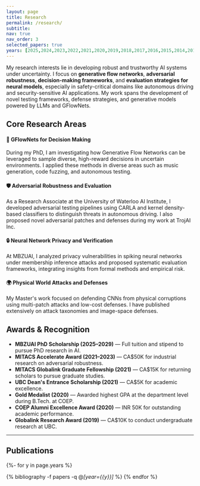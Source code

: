 ```yaml
---
layout: page
title: Research
permalink: /research/
subtitle: 
nav: true
nav_order: 3
selected_papers: true
years: [2025,2024,2023,2022,2021,2020,2019,2018,2017,2016,2015,2014,2012]
---
```



My research interests lie in developing robust and trustworthy AI systems under uncertainty. I focus on **generative flow networks**, **adversarial robustness**, **decision-making frameworks**, and **evaluation strategies for neural models**, especially in safety-critical domains like autonomous driving and security-sensitive AI applications. My work spans the development of novel testing frameworks, defense strategies, and generative models powered by LLMs and GFlowNets.

## Core Research Areas

#### 🎯 GFlowNets for Decision Making
During my PhD, I am investigating how Generative Flow Networks can be leveraged to sample diverse, high-reward decisions in uncertain environments. I applied these methods in diverse areas such as music generation, code fuzzing, and autonomous testing.

#### 🛡️ Adversarial Robustness and Evaluation
As a Research Associate at the University of Waterloo AI Institute, I developed adversarial testing pipelines using CARLA and kernel density-based classifiers to distinguish threats in autonomous driving. I also proposed novel adversarial patches and defenses during my work at TrojAI Inc.

#### 🔒 Neural Network Privacy and Verification
At MBZUAI, I analyzed privacy vulnerabilities in spiking neural networks under membership inference attacks and proposed systematic evaluation frameworks, integrating insights from formal methods and empirical risk.

#### 🌍 Physical World Attacks and Defenses
My Master's work focused on defending CNNs from physical corruptions using multi-patch attacks and low-cost defenses. I have published extensively on attack taxonomies and image-space defenses.

## Awards & Recognition

- **MBZUAI PhD Scholarship (2025–2029)** — Full tuition and stipend to pursue PhD research in AI.
- **MITACS Accelerate Award (2021–2023)** — CA$50K for industrial research on adversarial robustness.
- **MITACS Globalink Graduate Fellowship (2021)** — CA$15K for returning scholars to pursue graduate studies.
- **UBC Dean's Entrance Scholarship (2021)** — CA$5K for academic excellence.
- **Gold Medalist (2020)** — Awarded highest GPA at the department level during B.Tech. at COEP.
- **COEP Alumni Excellence Award (2020)** — INR 50K for outstanding academic performance.
- **Globalink Research Award (2019)** — CA$10K to conduct undergraduate research at UBC.

---

## Publications

<div class="publications">

{%- for y in page.years %}
<!--   <h2 class="year">{{y}}</h2> -->
  {% bibliography -f papers -q @*[year={{y}}]* %}
{% endfor %}

</div>
